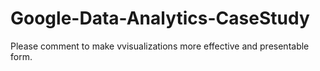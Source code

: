 # Google-Data-Analytics-CaseStudy
Please comment to make vvisualizations more effective and presentable form. 
